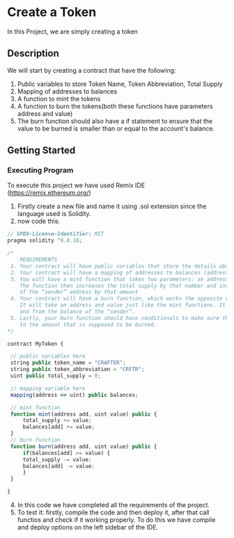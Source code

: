 # Create a Token
In this Project, we are simply creating a token

## Description
We  will start by creating a contract that have the following:
1. Public variables to store Token Name, Token Abbreviation, Total Supply
2. Mapping of addresses to balances
3. A function to mint the tokens
4. A function to burn the tokens(both these functions have parameters address and value)
5. The burn function should also have a if statement to ensure that the value to be burned is smaller than or equal to the account's balance.

## Getting Started
### Executing Program
To execute this project we have used Remix IDE (https://remix.ethereum.org/)
1. Firstly create a new file and name it using .sol extension since the language used is Solidity.
2.  now code this:
   ```javascript
// SPDX-License-Identifier: MIT
pragma solidity ^0.8.18;

/*
       REQUIREMENTS
    1. Your contract will have public variables that store the details about your coin (Token Name, Token Abbrv., Total Supply)
    2. Your contract will have a mapping of addresses to balances (address => uint)
    3. You will have a mint function that takes two parameters: an address and a value. 
       The function then increases the total supply by that number and increases the balance 
       of the “sender” address by that amount
    4. Your contract will have a burn function, which works the opposite of the mint function, as it will destroy tokens. 
       It will take an address and value just like the mint functions. It will then deduct the value from the total supply 
       and from the balance of the “sender”.
    5. Lastly, your burn function should have conditionals to make sure the balance of "sender" is greater than or equal 
       to the amount that is supposed to be burned.
*/

contract MyToken {

    // public variables here
    string public token_name = "CRAFTER";
    string public token_abbreviation = "CRFTR";
    uint public total_supply = 0;

    // mapping variable here
    mapping(address => uint) public balances;

    // mint function
    function mint(address add, uint value) public {
        total_supply += value;
        balances[add] += value;
    }
    // burn function
    function burn(address add, uint value) public {
        if(balances[add] >= value) {
        total_supply -= value;
        balances[add] -= value;
        }
    }

}
```
4. In this code we have completed all the requirements of the project.
5. To test it:
   firstly, compile the code and then deploy it, after that call functios and check if it working properly.
   To do this we have compile and deploy options on the left sidebar of the IDE.
   
